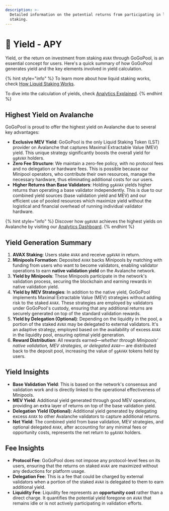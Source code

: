 ```yaml
---
description: >-
  Detailed information on the potential returns from participating in liquid
  staking.
---
```


# 💸 Yield - APY

Yield, or the return on investment from staking `AVAX` through GoGoPool, is an essential concept for users. Here's a quick summary of how GoGoPool generates yield and the key elements involved in yield calculation.

{% hint style="info" %}
To learn more about how liquid staking works, check [How Liquid Staking Works](how-liquid-staking-works.md).

To dive into the calculation of yields, check [Analytics Explained](../protocol/analytics.md).
{% endhint %}

## **Highest Yield on Avalanche**

GoGoPool is proud to offer the highest yield on Avalanche due to several key advantages:

* **Exclusive MEV Yield**: GoGoPool is the only Liquid Staking Token (LST) provider on Avalanche that captures Maximal Extractable Value (MEV) yield. This unique strategy significantly boosts the overall yield for `ggAVAX` holders.
* **Zero Fee Structure**: We maintain a zero-fee policy, with no protocol fees and no delegation or hardware fees. This is possible because our Minipool operators, who contribute their own resources, manage the necessary hardware, thus eliminating additional costs for our users.
* **Higher Returns than Base Validators**: Holding `ggAVAX` yields higher returns than operating a base validator independently. This is due to our combined yield sources (base validation yield and MEV) and our efficient use of pooled resources which maximize yield without the logistical and financial overhead of running individual validator hardware.

{% hint style="info" %}
Discover how `ggAVAX` achieves the highest yields on Avalanche by visiting our [Analytics Dashboard](https://flipsidecrypto.xyz/GoGoPool/ggp-protocol-stats-PitGzK?tabIndex=1).
{% endhint %}

## Yield Generation Summary

1. **AVAX Staking**: Users stake `AVAX` and receive `ggAVAX` in return.
2. **Minipools Formation**: Deposited `AVAX` backs Minipools by matching with funding from users who want to become validators, enabling validator operations to earn **native validation yield** on the Avalanche network.
3. **Yield by Minipools**: These Minipools participate in the network's validation process, securing the blockchain and earning rewards in native validation yield.
4. **Yield by MEV Strategies**: In addition to the native yield, GoGoPool implements Maximal Extractable Value (MEV) strategies without adding risk to the staked `AVAX`. These strategies are employed by validators under GoGoPool's custody, ensuring that any additional returns are securely generated on top of the standard validation rewards.
5. **Yield by Delegation (Optional)**: Depending on the liquidity in the pool, a portion of the staked `AVAX` may be delegated to external validators. It's an adaptive strategy, employed based on the availability of excess `AVAX` in the liquidity pool, ensuring optimal yield generation.
6. **Reward Distribution**: All rewards earned—_whether through Minipools' native validation, MEV strategies, or delegated `AVAX`_— are distributed back to the deposit pool, increasing the value of `ggAVAX` tokens held by users.

## Yield Insights

* **Base Validation Yield**: This is based on the network's consensus and validation work and is directly linked to the operational effectiveness of Minipools.
* **MEV Yield**: Additional yield generated through good MEV operations, providing an extra layer of returns on top of the base validation yield.
* **Delegation Yield (Optional):** Additional yield generated by delegating excess `AVAX` to other Avalanche validators to capture additional returns.
* **Net Yield**: The combined yield from base validation, MEV strategies, and optional delegated `AVAX`, after accounting for any minimal fees or opportunity costs, represents the net return to `ggAVAX` holders.

## Fee Insights

* **Protocol Fee**: GoGoPool does not impose any protocol-level fees on its users, ensuring that the returns on staked `AVAX` are maximized without any deductions for platform usage.
* **Delegation Fee**: This is a fee that could be charged by external validators when a portion of the staked `AVAX` is delegated to them to earn additional yield.
* **Liquidity Fee**: Liquidity fee represents an **opportunity cost** rather than a direct charge. It quantifies the potential yield foregone on `AVAX` that remains idle or is not actively participating in validation efforts.

